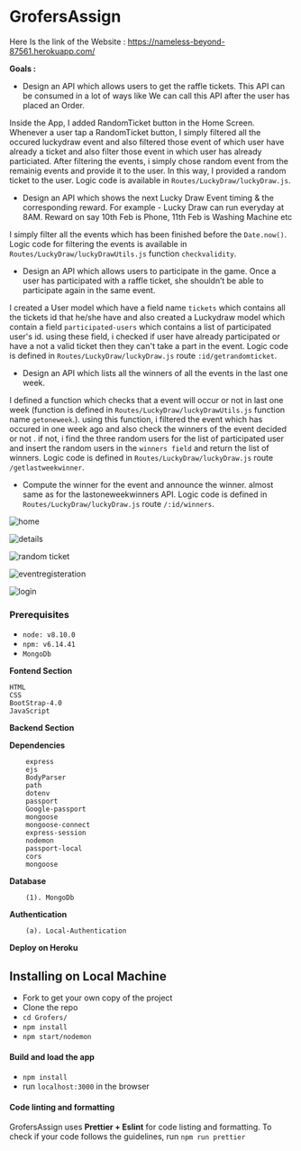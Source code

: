 # GrofersAssign
 
  Here Is the link of the Website : https://nameless-beyond-87561.herokuapp.com/
 
 
 
 
 
**Goals :**

* Design an API which allows users to get the raffle tickets. This API can be
consumed in a lot of ways like We can call this API after the user has placed
an Order.

Inside the App, I added RandomTicket button in the Home Screen. Whenever a user tap a RandomTicket button, I simply filtered all the occured luckydraw event and also filtered those event of which user have already a ticket and also filter those event in which user has already particiated. After filtering  the events, i simply chose random event from the remainig events  and provide it to the user. In this way, I provided a random ticket to the user. Logic code is available in `Routes/LuckyDraw/luckyDraw.js`.

* Design an API which shows the next Lucky Draw Event timing & the
corresponding reward. For example - Lucky Draw can run everyday at 8AM.
Reward on say 10th Feb is Phone, 11th Feb is Washing Machine etc

I simply filter  all the events which has been finished before the `Date.now()`. Logic code for filtering the events is available in `Routes/LuckyDraw/luckyDrawUtils.js` function `checkvalidity`.


* Design an API which allows users to participate in the game. Once a user
has participated with a raffle ticket, she shouldn’t be able to participate
again in the same event.

I created a User model which have a field name `tickets` which contains all the tickets id that he/she have and also created a Luckydraw model which contain a field `participated-users` which contains a list of participated user's id. using these  field, i  checked if user have already participated or have a not a valid ticket then they can't take a part in the event.  Logic code is defined in  `Routes/LuckyDraw/luckyDraw.js` route `:id/getrandomticket`.

* Design an API which lists all the winners of all the events in the last one
week.

I defined a function which checks that a event will occur or not in last one week (function  is  defined in `Routes/LuckyDraw/luckyDrawUtils.js` function name `getoneweek`.).
using this function, i filtered the event which  has occured in one week ago and also check the winners of the event decided or not . if not, i find the three random users for the list of participated user and insert the random users in the `winners field` and return the list of winners. Logic code is defined in  `Routes/LuckyDraw/luckyDraw.js` route `/getlastweekwinner`.

* Compute the winner for the event and announce the winner.
almost same as for the lastoneweekwinners API.  Logic code is defined in  `Routes/LuckyDraw/luckyDraw.js` route `/:id/winners`.






  

 
 
 
 
 
 
![home](https://user-images.githubusercontent.com/64456168/115984905-f6f08e80-a5c6-11eb-9f9c-8f2b5a9900c3.JPG)





![details](https://user-images.githubusercontent.com/64456168/115983982-3a94c980-a5c2-11eb-8d00-ebbea1158567.JPG)





![random ticket](https://user-images.githubusercontent.com/64456168/115983991-44b6c800-a5c2-11eb-99a3-1f58395734bb.JPG)




![eventregisteration](https://user-images.githubusercontent.com/64456168/115984897-efc98080-a5c6-11eb-9416-0df8a3dec0a3.JPG)



![login](https://user-images.githubusercontent.com/64456168/115984953-328b5880-a5c7-11eb-8026-aa5ef34f061f.JPG)



### Prerequisites

* `node: v8.10.0`
* `npm: v6.14.41`
* `MongoDb`

**Fontend Section**

    HTML
    CSS
    BootStrap-4.0
    JavaScript
   
   
**Backend Section**


   **Dependencies**
   
   
        express
        ejs
        BodyParser
        path
        dotenv
        passport
        Google-passport
        mongoose
        mongoose-connect
        express-session
        nodemon
        passport-local
        cors
        mongoose
        
        
      
   **Database**
   
        (1). MongoDb
        
        
        
   **Authentication**
   
        (a). Local-Authentication
        
        
        
**Deploy on Heroku**
      


## Installing on Local Machine

* Fork to get your own copy of the project 
* Clone the repo
* `cd Grofers/`
* `npm install`
* `npm start/nodemon`

#### Build and load the app
* `npm install`
* run `localhost:3000` in the browser 

#### Code linting and formatting
GrofersAssign uses **Prettier + Eslint** for code listing and formatting. To check if your code follows the guidelines, run `npm run prettier`

